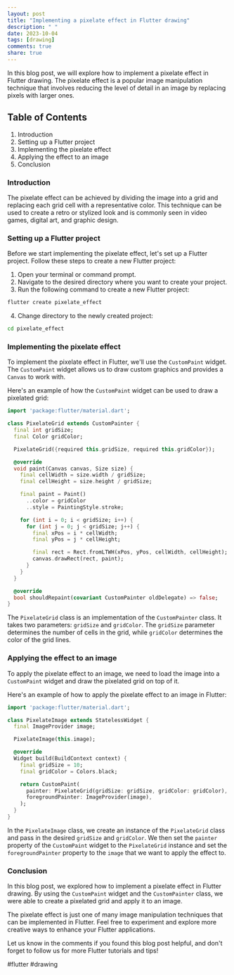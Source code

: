 ```yaml
---
layout: post
title: "Implementing a pixelate effect in Flutter drawing"
description: " "
date: 2023-10-04
tags: [drawing]
comments: true
share: true
---
```


In this blog post, we will explore how to implement a pixelate effect in Flutter drawing. The pixelate effect is a popular image manipulation technique that involves reducing the level of detail in an image by replacing pixels with larger ones.

## Table of Contents
1. Introduction
2. Setting up a Flutter project
3. Implementing the pixelate effect
4. Applying the effect to an image
5. Conclusion

### Introduction

The pixelate effect can be achieved by dividing the image into a grid and replacing each grid cell with a representative color. This technique can be used to create a retro or stylized look and is commonly seen in video games, digital art, and graphic design.

### Setting up a Flutter project

Before we start implementing the pixelate effect, let's set up a Flutter project. Follow these steps to create a new Flutter project:

1. Open your terminal or command prompt.
2. Navigate to the desired directory where you want to create your project.
3. Run the following command to create a new Flutter project:

```bash
flutter create pixelate_effect
```

4. Change directory to the newly created project:

```bash
cd pixelate_effect
```

### Implementing the pixelate effect

To implement the pixelate effect in Flutter, we'll use the `CustomPaint` widget. The `CustomPaint` widget allows us to draw custom graphics and provides a `Canvas` to work with.

Here's an example of how the `CustomPaint` widget can be used to draw a pixelated grid:

```dart
import 'package:flutter/material.dart';

class PixelateGrid extends CustomPainter {
  final int gridSize;
  final Color gridColor;

  PixelateGrid({required this.gridSize, required this.gridColor});

  @override
  void paint(Canvas canvas, Size size) {
    final cellWidth = size.width / gridSize;
    final cellHeight = size.height / gridSize;

    final paint = Paint()
      ..color = gridColor
      ..style = PaintingStyle.stroke;

    for (int i = 0; i < gridSize; i++) {
      for (int j = 0; j < gridSize; j++) {
        final xPos = i * cellWidth;
        final yPos = j * cellHeight;

        final rect = Rect.fromLTWH(xPos, yPos, cellWidth, cellHeight);
        canvas.drawRect(rect, paint);
      }
    }
  }

  @override
  bool shouldRepaint(covariant CustomPainter oldDelegate) => false;
}
```

The `PixelateGrid` class is an implementation of the `CustomPainter` class. It takes two parameters: `gridSize` and `gridColor`. The `gridSize` parameter determines the number of cells in the grid, while `gridColor` determines the color of the grid lines.

### Applying the effect to an image

To apply the pixelate effect to an image, we need to load the image into a `CustomPaint` widget and draw the pixelated grid on top of it.

Here's an example of how to apply the pixelate effect to an image in Flutter:

```dart
import 'package:flutter/material.dart';

class PixelateImage extends StatelessWidget {
  final ImageProvider image;

  PixelateImage(this.image);

  @override
  Widget build(BuildContext context) {
    final gridSize = 10;
    final gridColor = Colors.black;

    return CustomPaint(
      painter: PixelateGrid(gridSize: gridSize, gridColor: gridColor),
      foregroundPainter: ImageProvider(image),
    );
  }
}
```

In the `PixelateImage` class, we create an instance of the `PixelateGrid` class and pass in the desired `gridSize` and `gridColor`. We then set the `painter` property of the `CustomPaint` widget to the `PixelateGrid` instance and set the `foregroundPainter` property to the `image` that we want to apply the effect to.

### Conclusion

In this blog post, we explored how to implement a pixelate effect in Flutter drawing. By using the `CustomPaint` widget and the `CustomPainter` class, we were able to create a pixelated grid and apply it to an image.

The pixelate effect is just one of many image manipulation techniques that can be implemented in Flutter. Feel free to experiment and explore more creative ways to enhance your Flutter applications.

Let us know in the comments if you found this blog post helpful, and don't forget to follow us for more Flutter tutorials and tips!

#flutter #drawing